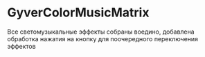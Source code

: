 # GyverColorMusicMatrix
Все светомузыкальные эффекты собраны воедино, добавлена обработка нажатия на кнопку для поочередного переключения эффектов
